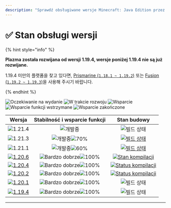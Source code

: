 ```yaml
---
description: "Sprawdź obsługiwane wersje Minecraft: Java Edition przez Plazma."
---
```


# ✅ Stan obsługi wersji

{% hint style="info" %}

**Plazma została rozwijana od wersji 1.19.4, wersje poniżej 1.19.4 nie są już rozwijane.**

1.19.4 미만의 플랫폼을 찾고 있다면, [Prismarine (`1.18.1 ~ 1.19.2`)](https://github.com/PrismarineTeam/Prismarine) 또는 [Fusion (`1.19.2 ~ 1.19.3`)](https://github.com/RuinedTechnologyUnify/Fusion)을 사용해 주시기 바랍니다.

{% endhint %}

[wtr]: https://badge.plazmamc.org/0/Oczekiwanie%20na%20wydanie
[idv]: <https://badge.plazmamc.org/1/W trakcie rozwoju>
[atv]: https://badge.plazmamc.org/2/Wsparcie
[fse]: <https://badge.plazmamc.org/6/Wsparcie funkcji wstrzymane>
[eol]: <https://badge.plazmamc.org/4/Wsparcie zakończone>
[ukn]: https://badge.plazmamc.org/0/Brak%20informacji
[vgd]: https://badge.plazmamc.org/1/Bardzo%20dobrze
[mid]: https://badge.plazmamc.org/6/Normalne
[100]: https://badge.plazmamc.org/percent/100

![Oczekiwanie na wydanie][wtr] ![W trakcie rozwoju][idv] ![Wsparcie][atv] ![Wsparcie funkcji wstrzymane][fse] ![Wsparcie zakończone][eol]

|                                       Wersja                                      |            Stabilność    i    wsparcie funkcji           |                                                 Stan budowy                                                |
| :-------------------------------------------------------------------------------: | :------------------------------------------------------: | :--------------------------------------------------------------------------------------------------------: |
|                   ![1.21.4](https://badge.plazmamc.org/0/1.21.4)                  |                        ![개발중][idv]                       |                                                ![빌드 상태][ukn]                                               |
|                   ![1.21.3](https://badge.plazmamc.org/1/1.21.3)                  | ![개발중][idv]![70%](https://badge.plazmamc.org/percent/70) |       [![빌드 상태](https://build.plazmamc.org/1.21.3)](https://build.plazmamc.org/1.21.3?redirect=true)       |
|                   ![1.21.1](https://badge.plazmamc.org/1/1.21.1)                  | ![개발중][idv]![60%](https://badge.plazmamc.org/percent/60) |       [![빌드 상태](https://build.plazmamc.org/1.21.1)](https://build.plazmamc.org/1.21.1?redirect=true)       |
| [![1.20.6](https://badge.plazmamc.org/2/1.20.6)](https://git.plazmamc.org/1.20.6) |             ![Bardzo dobrze][vgd]![100%][100]            |  [![Stan kompilacji](https://build.plazmamc.org/1.20.6)](https://build.plazmamc.org/1.20.6?redirect=true)  |
| [![1.20.4](https://badge.plazmamc.org/6/1.20.4)](https://git.plazmamc.org/1.20.4) |             ![Bardzo dobrze][vgd]![100%][100]            | [![Status kompilacji](https://build.plazmamc.org/1.20.4)](https://build.plazmamc.org/1.20.4?redirect=true) |
| [![1.20.2](https://badge.plazmamc.org/4/1.20.2)](https://git.plazmamc.org/1.20.2) |             ![Bardzo dobrze][vgd]![100%][100]            | [![Status kompilacji](https://build.plazmamc.org/1.20.2)](https://build.plazmamc.org/1.20.2?redirect=true) |
| [![1.20.1](https://badge.plazmamc.org/4/1.20.1)](https://git.plazmamc.org/1.20.1) |             ![Bardzo dobrze][vgd]![100%][100]            |                                                ![빌드 상태][ukn]                                               |
| [![1.19.4](https://badge.plazmamc.org/4/1.19.4)](https://git.plazmamc.org/1.19.4) |             ![Bardzo dobrze][vgd]![100%][100]            |                                                ![빌드 상태][ukn]                                               |

***
